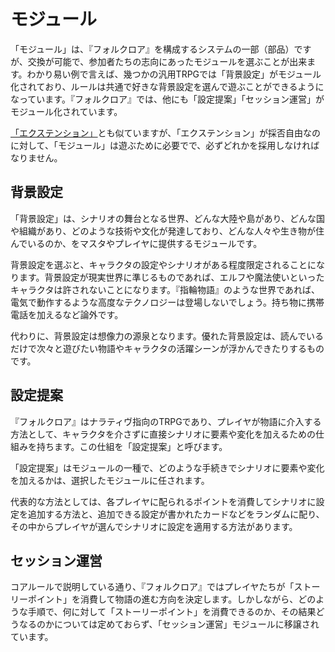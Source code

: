 # モジュール

「モジュール」は、『フォルクロア』を構成するシステムの一部（部品）ですが、交換が可能で、参加者たちの志向にあったモジュールを選ぶことが出来ます。わかり易い例で言えば、幾つかの汎用TRPGでは「背景設定」がモジュール化されており、ルールは共通で好きな背景設定を選んで遊ぶことができるようになっています。『フォルクロア』では、他にも「設定提案」「セッション運営」がモジュール化されています。

[「エクステンション」](Extension.md)とも似ていますが、「エクステンション」が採否自由なのに対して、「モジュール」は遊ぶために必要でで、必ずどれかを採用しなければなりません。

## 背景設定
「背景設定」は、シナリオの舞台となる世界、どんな大陸や島があり、どんな国や組織があり、どのような技術や文化が発達しており、どんな人々や生き物が住んでいるのか、をマスタやプレイヤに提供するモジュールです。

背景設定を選ぶと、キャラクタの設定やシナリオがある程度限定されることになります。背景設定が現実世界に準じるものであれば、エルフや魔法使いといったキャラクタは許されないことになります。『指輪物語』のような世界であれば、電気で動作するような高度なテクノロジーは登場しないでしょう。持ち物に携帯電話を加えるなど論外です。

代わりに、背景設定は想像力の源泉となります。優れた背景設定は、読んでいるだけで次々と遊びたい物語やキャラクタの活躍シーンが浮かんできたりするものです。

## 設定提案

『フォルクロア』はナラティヴ指向のTRPGであり、プレイヤが物語に介入する方法として、キャラクタを介さずに直接シナリオに要素や変化を加えるための仕組みを持ちます。この仕組を「設定提案」と呼びます。

「設定提案」はモジュールの一種で、どのような手続きでシナリオに要素や変化を加えるかは、選択したモジュールに任されます。

代表的な方法としては、各プレイヤに配られるポイントを消費してシナリオに設定を追加する方法と、追加できる設定が書かれたカードなどをランダムに配り、その中からプレイヤが選んでシナリオに設定を適用する方法があります。

## セッション運営

コアルールで説明している通り、『フォルクロア』ではプレイヤたちが「ストーリーポイント」を消費して物語の進む方向を決定します。しかしながら、どのような手順で、何に対して「ストーリーポイント」を消費できるのか、その結果どうなるのかについては定めておらず、「セッション運営」モジュールに移譲されています。

